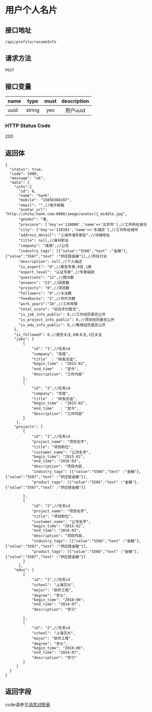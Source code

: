 # 用户个人名片

## 接口地址

`/api/profile/resumeInfo`

## 请求方法

```POST ```

## 接口变量

| name     | type     | must     | description |
|----------|:--------:|:--------:|:--------:|
| uuid | string   | yes      | 用户uuid |


### HTTP Status Code

200

## 返回体

```json5
{
  "status": true,
  "code": 1000,
  "message": "ok",
  "data": {
    "info":{
      "id": 6,
      "name": "hank",
      "mobile": "15050368287",
      "email": "",//电子邮箱
      "avatar_url": "http://zhihu.hank.com:8080/image/avatar/1_middle.jpg",
      "gender": "男,
      "province": ['key'=>'110000','name'=>'北京市'],//工作所在省份
      "city": ['key'=>'110101','name'=>'东城区'],//工作所在城市
      "address_detail": "上海市浦东新区",//详细地址
      "title": null,//身份职业
      "company": "滴滴",//公司
      "industry_tags": [{"value":"5566","text" :"金融"},{"value":"5567","text" :"供应链金融"}],//所在行业
      "description": null,//个人描述
      "is_expert": "0",//是否专家,0否,1是
      "expert_level": "认证专家",//专家级别
      "questions": "12",//提问数
      "answers": "23",//回答数
      "projects": "0",//项目数
      "followers": "0",//关注数
      "feedbacks": "2",//评价次数
      "work_years":"16",//工作年限
      "total_score": "综合评分暂无",
      "is_job_info_public": 0,//工作经历是否公开
      "is_project_info_public": 0,//项目经历是否公开
      "is_edu_info_public": 0,//教育经历是否公开
    },
    "is_followed": 0,//是否关注,0未关注,1已关注
    "jobs": [
        {
            "id": "1",//任务id
            "company": "百度",
            "title"  : "研发总监",
            "begin_time" : "2015-02",
            "end_time"   : "至今",
            "description": "工作内容"
        },
        {
            "id": "2",//任务id
            "company": "百度",
            "title"  : "研发总监",
            "begin_time" : "2015-02",
            "end_time"   : "至今",
            "description": "工作内容"
        }
     ],
    "projects": [
        {
            "id": "1",//任务id
            "project_name": "项目名字",
            "title": "项目职位",
            "customer_name": "公司名字",
            "begin_time": "2015-02",
            "end_time": "2016-03",
            "description": "项目内容,
            "industry_tags": [{"value":"5566","text" :"金融"},{"value":"5567","text" :"供应链金融"}],
            "product_tags": [{"value":"5566","text" :"金融"},{"value":"5567","text" :"供应链金融"}]
            
        },
        {
            "id": "2",//任务id
            "project_name": "项目名字",
            "title": "项目职位",
            "customer_name": "公司名字",
            "begin_time": "2015-02",
            "end_time": "2016-03",
            "description": "项目内容,
            "industry_tags": [{"value":"5566","text" :"金融"},{"value":"5567","text" :"供应链金融"}],
            "product_tags": [{"value":"5566","text" :"金融"},{"value":"5567","text" :"供应链金融"}]
        }
      ],
    "edus": [
        {
            "id": "1",//任务id
            "school": "上海交大",
            "major": "软件工程",
            "degree": "学士",
            "begin_time": "2010-06",
            "end_time": "2014-07",
            "description": "学习"
            
        },
        {
            "id": "2",//任务id
            "school": "上海交大",
            "major": "软件工程",
            "degree": "学士",
            "begin_time": "2010-06",
            "end_time": "2014-07",
            "description": "学习"
        }
     ]
  }
}
```

## 返回字段



code请参见[消息对照表](消息对照表.md)